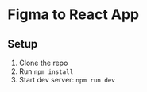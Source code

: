 # Figma to React App

## Setup
1. Clone the repo
2. Run `npm install`
3. Start dev server: `npm run dev`
